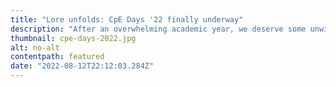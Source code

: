 ```yaml
---
title: "Lore unfolds: CpE Days '22 finally underway"
description: "After an overwhelming academic year, we deserve some unwinding. It is our time to gather as a pact and venture the night of Silverwood."
thumbnail: cpe-days-2022.jpg
alt: no-alt
contentpath: featured
date: "2022-08-12T22:12:03.284Z"
---
```

